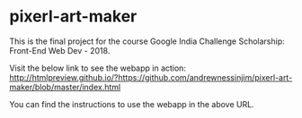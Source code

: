 # pixerl-art-maker
This is the final project for the course Google India Challenge Scholarship: Front-End Web Dev - 2018.

Visit the below link to see the webapp in action:
http://htmlpreview.github.io/?https://github.com/andrewnessinjim/pixerl-art-maker/blob/master/index.html

You can find the instructions to use the webapp in the above URL.
